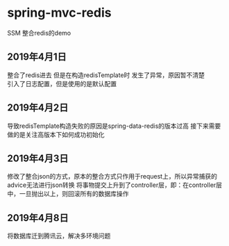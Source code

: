 # spring-mvc-redis
SSM 整合redis的demo

## 2019年4月1日<br/>
整合了redis进去 但是在构造redisTemplate时 发生了异常，原因暂不清楚
<br />
引入了日志配置，但是使用的是默认配置

## 2019年4月2日<br/>
导致redisTemplate构造失败的原因是spring-data-redis的版本过高
接下来需要做的是关注高版本下如何成功初始化

## 2019年4月3日<br />
修改了整合json的方式，原本的整合方式只作用于request上，所以异常捕获的advice无法进行json转换
将事物提交上升到了controller层，即：在controller层中，一旦抛出以上，则回滚所有的数据库操作

## 2019年4月8日<br />
将数据库迁到腾讯云，解决多环境问题
